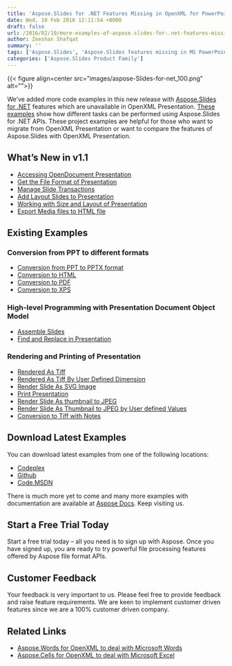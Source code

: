 ```yaml
---
title: 'Aspose.Slides for .NET Features Missing in OpenXML for PowerPoint Documents'
date: Wed, 10 Feb 2016 12:11:54 +0000
draft: false
url: /2016/02/10/more-examples-of-aspose.slides-for-.net-features-missing-in-openxml-to-deal-with-microsoft-powerpoint-documents/
author: Zeeshan Shafqat
summary: ''
tags: ['Aspose.Slides', 'Aspose.Slides features missing in MS PowerPoint', 'Aspose.Slides for .NET', 'Features missing in VSTO PowerPoint']
categories: ['Aspose.Slides Product Family']
---
```




{{< figure align=center src="images/aspose-Slides-for-net_100.png" alt="">}}


We’ve added more code examples in this new release with [Aspose.Slides for .NET][1] features which are unavailable in OpenXML Presentation. [These examples][2] show how different tasks can be performed using Aspose.Slides for .NET APIs. These project examples are helpful for those who want to migrate from OpenXML Presentation or want to compare the features of Aspose.Slides with OpenXML Presentation.

## What’s New in v1.1

*   [Accessing OpenDocument Presentation][3]
*   [Get the File Format of Presentation][4]
*   [Manage Slide Transactions][5]
*   [Add Layout Slides to Presentation][6]
*   [Working with Size and Layout of Presentation][7]
*   [Export Media files to HTML file][8]

## Existing Examples

### Conversion from PPT to different formats

*   [Conversion from PPT to PPTX format][9]
*   [Conversion to HTML][10]
*   [Conversion to PDF][11]
*   [Conversion to XPS][12]

### High-level Programming with Presentation Document Object Model

*   [Assemble Slides][13]
*   [Find and Replace in Presentation][14]

### Rendering and Printing of Presentation

*   [Rendered As Tiff][15]
*   [Rendered As Tiff By User Defined Dimension][16]
*   [Render Slide As SVG Image][17]
*   [Print Presentation][18]
*   [Render Slide As thumbnail to JPEG][19]
*   [Render Slide As Thumbnail to JPEG by User defined Values][20]
*   [Conversion to Tiff with Notes][21]

## Download Latest Examples

You can download latest examples from one of the following locations:

*   [Codeplex][22]
*   [Github][23]
*   [Code.MSDN][24]

There is much more yet to come and many more examples with documentation are available at [Aspose Docs][25]. Keep visiting us.

## Start a Free Trial Today

Start a free trial today – all you need is to sign up with Aspose. Once you have signed up, you are ready to try powerful file processing features offered by Aspose file format APIs.

## Customer Feedback

Your feedback is very important to us. Please feel free to provide feedback and raise feature requirements. We are keen to implement customer driven features since we are a 100% customer driven company.

## Related Links

*   [Aspose.Words for OpenXML to deal with Microsoft Words][26]
*   [Aspose.Cells for OpenXML to deal with Microsoft Excel][27]




[1]: https://products.aspose.com/slides/net
[2]: https://docs.aspose.com/
[3]: http://docs.aspose.com/display/slidesnet/Access+OpenDocument+Presentation
[4]: http://docs.aspose.com/display/slidesnet/Get+the+File+Format+of+Presentation
[5]: http://docs.aspose.com/display/slidesnet/Manage+Slide+Transactions
[6]: http://docs.aspose.com/display/slidesnet/Add+Layout+Slides+to+Presentation
[7]: http://docs.aspose.com/display/slidesnet/Working+with+Size+and+Layout+of+Presentation
[8]: http://docs.aspose.com/display/slidesnet/Export+Media+files+to+HTML+file
[9]: http://docs.aspose.com/display/slidesnet/Conversion+from+PPT+to+PPTX+format
[10]: http://docs.aspose.com/display/slidesnet/Conversion+to+HTML
[11]: http://docs.aspose.com/display/slidesnet/Conversion+to+PDF
[12]: http://docs.aspose.com/display/slidesnet/Conversion+to+XPS
[13]: http://docs.aspose.com/display/slidesnet/Assemble+Slides
[14]: http://docs.aspose.com/display/slidesnet/Find+and+Replace+in+Presentation
[15]: http://docs.aspose.com/display/slidesnet/Rendered+As+Tiff
[16]: http://docs.aspose.com/display/slidesnet/Rendered+As+Tiff+By+User+Defined+Dimension
[17]: http://docs.aspose.com/display/slidesnet/Render+Slide+As+SVG+Image
[18]: http://docs.aspose.com/display/slidesnet/Print+Presentation
[19]: http://docs.aspose.com/display/slidesnet/Render+Slide+As+thumbnail+to+JPEG
[20]: http://docs.aspose.com/display/slidesnet/Render+Slide+As+Thumbnail+to+JPEG+by+User+defined+Values
[21]: http://docs.aspose.com/display/slidesnet/Conversion+to+Tiff+with+Notes
[22]: https://docs.aspose.com/
[23]: https://github.com/asposeslides/Aspose_Slides_NET/releases/tag/MissingFeaturesAsposeSlidesForOpenXMLv1.1
[24]: https://code.msdn.microsoft.com/AsposeSlides-Features-9866600c
[25]: http://docs.aspose.com/display/slidesnet
[26]: http://docs.aspose.com/display/wordsnet/Aspose.Words+.NET+for+OpenXML
[27]: http://docs.aspose.com/display/cellsnet/Aspose.Cells+for+OpenXML




